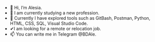 - 👋 Hi, I’m Alesia.
- 👀 I am currently studying a new profession.
- 🌱 Currently I have explored tools such as GitBash, Postman, Python, HTML, CSS, SQL, Visual Studio Code.
- ✔I am looking for a remote or relocation job.
- 📫 You can write me in Telegram @BDAle.

<!---
BaAlesia/BaAlesia is a ✨ special ✨ repository because its `README.md` (this file) appears on your GitHub profile.
You can click the Preview link to take a look at your changes.
--->
